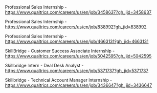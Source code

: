 Professional Sales Internship - https://www.qualtrics.com/careers/us/en/job/3458637?gh_jid=3458637

Professional Sales Internship - https://www.qualtrics.com/careers/us/en/job/838992?gh_jid=838992

Professional Sales Internship - https://www.qualtrics.com/careers/us/en/job/4663131?gh_jid=4663131

SkillBridge - Customer Success Associate Internship - https://www.qualtrics.com/careers/us/en/job/5042595?gh_jid=5042595

Skillbridge Intern - Deal Desk Analyst - https://www.qualtrics.com/careers/us/en/job/5371737?gh_jid=5371737

Skillbridge - Technical Account Manager Internship - https://www.qualtrics.com/careers/us/en/job/3436647?gh_jid=3436647


